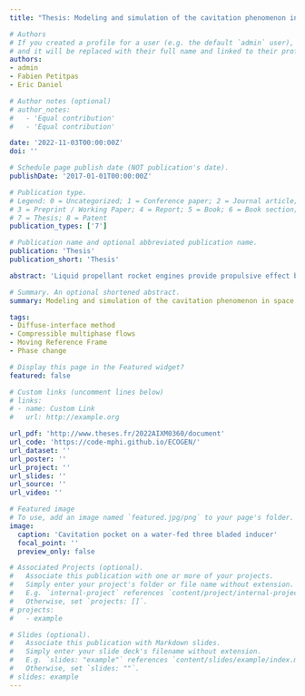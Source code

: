 ```yaml
---
title: "Thesis: Modeling and simulation of the cavitation phenomenon in space engine turbopumps"

# Authors
# If you created a profile for a user (e.g. the default `admin` user), write the username (folder name) here
# and it will be replaced with their full name and linked to their profile.
authors:
- admin
- Fabien Petitpas
- Eric Daniel

# Author notes (optional)
# author_notes:
#   - 'Equal contribution'
#   - 'Equal contribution'

date: '2022-11-03T00:00:00Z'
doi: ''

# Schedule page publish date (NOT publication's date).
publishDate: '2017-01-01T00:00:00Z'

# Publication type.
# Legend: 0 = Uncategorized; 1 = Conference paper; 2 = Journal article;
# 3 = Preprint / Working Paper; 4 = Report; 5 = Book; 6 = Book section;
# 7 = Thesis; 8 = Patent
publication_types: ['7']

# Publication name and optional abbreviated publication name.
publication: 'Thesis'
publication_short: 'Thesis'

abstract: 'Liquid propellant rocket engines provide propulsive effect by ejecting gases at high temperature and pressure into a nozzle. These gases are obtained from the combustion of the propellant located in the tanks. The routing of these cryogenic fluids to the combustion chamber requires the use of turbopumps able to provide the conditions required for the combustion. As the fluid travels, its local pressure may drop abruptly as a result of the pump’s suction. When the saturation pressure is reached, vapor bubbles and cavitation pockets may appear: this is the cavitation phenomenon. These structures, when passing through the blades, can cause a temporary overspeed of the pump, a blocking of the flow as well as various mechanical instabilities. In order to better understand this phenomenon and to limit its impact, my thesis work aims to propose a numerical modeling of this type of flow. The formation of steam when cavitation is encountered requires, at the same time, to consider the two-phase aspect of the flow and the compressibility of the phases. The family of two-phase flow models with diffuse interfaces is an ideal candidate for these needs and has been successfully used in the past to model cavitating flows. The rotation of the blades must also be considered, for this purpose, the pressure-velocity equilibrium diffuse interface model has been written in a rotating reference frame using the Moving Reference Frame method. On the basis of first encouraging results on a dummy inducer supplied with liquid oxygen, the performance of a water turbopump inducer is carried out in a cavitating regime and compared to the corresponding experimental data'

# Summary. An optional shortened abstract.
summary: Modeling and simulation of the cavitation phenomenon in space engine turbopumps

tags: 
- Diffuse-interface method
- Compressible multiphase flows
- Moving Reference Frame
- Phase change

# Display this page in the Featured widget?
featured: false

# Custom links (uncomment lines below)
# links:
# - name: Custom Link
#   url: http://example.org

url_pdf: 'http://www.theses.fr/2022AIXM0360/document'
url_code: 'https://code-mphi.github.io/ECOGEN/'
url_dataset: ''
url_poster: ''
url_project: ''
url_slides: ''
url_source: ''
url_video: ''

# Featured image
# To use, add an image named `featured.jpg/png` to your page's folder.
image:
  caption: 'Cavitation pocket on a water-fed three bladed inducer'
  focal_point: ''
  preview_only: false

# Associated Projects (optional).
#   Associate this publication with one or more of your projects.
#   Simply enter your project's folder or file name without extension.
#   E.g. `internal-project` references `content/project/internal-project/index.md`.
#   Otherwise, set `projects: []`.
# projects:
#   - example

# Slides (optional).
#   Associate this publication with Markdown slides.
#   Simply enter your slide deck's filename without extension.
#   E.g. `slides: "example"` references `content/slides/example/index.md`.
#   Otherwise, set `slides: ""`.
# slides: example
---
```


<!--

{{% callout note %}}
Click the _Cite_ button above to demo the feature to enable visitors to import publication metadata into their reference management software.
{{% /callout %}}

{{% callout note %}}
Create your slides in Markdown - click the _Slides_ button to check out the example.
{{% /callout %}}

Supplementary notes can be added here, including [code, math, and images](https://wowchemy.com/docs/writing-markdown-latex/). -->
